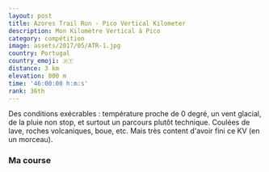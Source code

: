 ```yaml
---
layout: post
title: Azores Trail Run - Pico Vertical Kilometer
description: Mon Kilomètre Vertical à Pico
category: compétition
image: assets/2017/05/ATR-1.jpg
country: Portugal
country_emoji: 🇵🇹
distance: 3 km
elevation: 800 m
time: '46:00:00 h:m:s'
rank: 36th
---
```


Des conditions exécrables : température proche de 0 degré, un vent glacial, de
la pluie non stop, et surtout un parcours plutôt technique. Coulées de lave,
roches volcaniques, boue, etc. Mais très content d'avoir fini ce KV (en un
morceau).

### Ma course

<iframe
  height='405'
  width='100%'
  frameborder='0'
  allowtransparency='true'
  scrolling='no'
  data-src='https://www.strava.com/activities/1006659692/embed/28552b8a8214b810bb79090c13b432c0be2c1053'
  >
</iframe>

